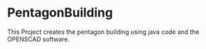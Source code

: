 # PentagonBuilding
This Project creates the pentagon building using java code and the OPENSCAD software. 
